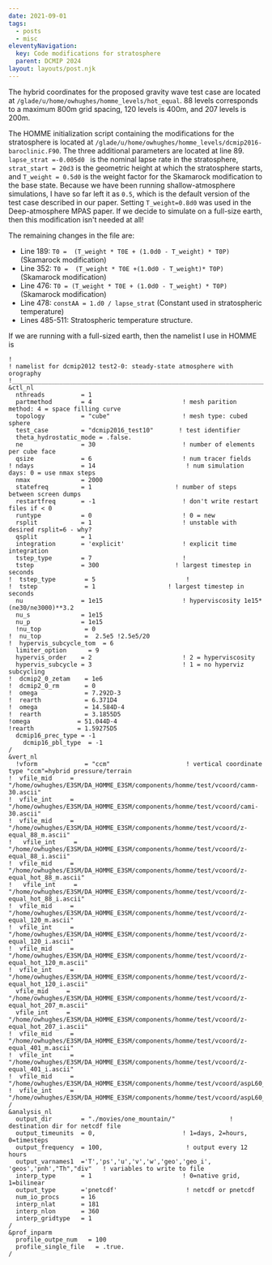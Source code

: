 ```yaml
---
date: 2021-09-01
tags:
  - posts
  - misc
eleventyNavigation:
  key: Code modifications for stratosphere
  parent: DCMIP 2024
layout: layouts/post.njk
---
```


The hybrid coordinates for the proposed gravity wave test case are located at `/glade/u/home/owhughes/homme_levels/hot_equal`.
88 levels corresponds to a maximum 800m grid spacing, 120 levels is 400m, and 207 levels is 200m.

The HOMME initialization script containing the modifications for the stratosphere is located at `/glade/u/home/owhughes/homme_levels/dcmip2016-baroclinic.F90`.
The three additional parameters are located at line 89.
`lapse_strat =-0.005d0 ` is the nominal lapse rate in the stratosphere, `strat_start = 20d3` is the geometric height at which the stratosphere starts,
and `T_weight = 0.5d0` is the weight factor for the Skamarock modification to the base state. Because we have been running shallow-atmosphere simulations, I have so far left it as `0.5`, which is the default version of the test case described in our paper.
Setting `T_weight=0.8d0` was used in the Deep-atmosphere MPAS paper. If we decide to simulate on a full-size earth, then this modification isn't needed at all!

The remaining changes in the file are:
* Line 189: `T0 =  (T_weight * T0E + (1.0d0 - T_weight) * T0P)` (Skamarock modification)
* Line 352: `T0 =  (T_weight * T0E +(1.0d0 - T_weight)* T0P)` (Skamarock modification)
* Line 476: `T0 = (T_weight * T0E + (1.0d0 - T_weight) * T0P)` (Skamarock modification)
* Line 478: `constAA = 1.d0 / lapse_strat` (Constant used in stratospheric temperature)
* Lines 485-511: Stratospheric temperature structure. 



If we are running with a full-sized earth, then the namelist I use in HOMME is
```
!
! namelist for dcmip2012 test2-0: steady-state atmosphere with orography
!_______________________________________________________________________
&ctl_nl
  nthreads          = 1
  partmethod        = 4                         ! mesh parition method: 4 = space filling curve
  topology          = "cube"                    ! mesh type: cubed sphere
  test_case         = "dcmip2016_test10"       ! test identifier
  theta_hydrostatic_mode = .false.
  ne                = 30                        ! number of elements per cube face
  qsize             = 6                         ! num tracer fields
! ndays             = 14                         ! num simulation days: 0 = use nmax steps
  nmax              = 2000
  statefreq         = 1                       ! number of steps between screen dumps
  restartfreq       = -1                        ! don't write restart files if < 0
  runtype           = 0                         ! 0 = new 
  rsplit            = 1                         ! unstable with desired rsplit=6 - why?
  qsplit            = 1
  integration       = 'explicit'                ! explicit time integration
  tstep_type        = 7                         ! 
  tstep             = 300                     ! largest timestep in seconds
!  tstep_type        = 5                         ! 
!  tstep             = 1                    ! largest timestep in seconds
  nu                = 1e15                      ! hyperviscosity 1e15*(ne30/ne3000)**3.2
  nu_s              = 1e15 
  nu_p              = 1e15 
  !nu_top            = 0
!  nu_top            =  2.5e5 !2.5e5/20
!  hypervis_subcycle_tom  = 6
  limiter_option      = 9  
  hypervis_order    = 2                         ! 2 = hyperviscosity
  hypervis_subcycle = 3                         ! 1 = no hyperviz subcycling
!  dcmip2_0_zetam    = 1e6
!  dcmip2_0_rm       = 0
!  omega             = 7.292D-3
!  rearth            = 6.371D4
!  omega             = 14.584D-4
!  rearth            = 3.1855D5
!omega             = 51.044D-4
!rearth            = 1.59275D5
  dcmip16_prec_type = -1    
    dcmip16_pbl_type  = -1 
/
&vert_nl
  !vform             = "ccm"                     ! vertical coordinate type "ccm"=hybrid pressure/terrain
!  vfile_mid     = "/home/owhughes/E3SM/DA_HOMME_E3SM/components/homme/test/vcoord/camm-30.ascii"
!  vfile_int     = "/home/owhughes/E3SM/DA_HOMME_E3SM/components/homme/test/vcoord/cami-30.ascii"
!  vfile_mid     = "/home/owhughes/E3SM/DA_HOMME_E3SM/components/homme/test/vcoord/z-equal_88_m.ascii"
!   vfile_int     = "/home/owhughes/E3SM/DA_HOMME_E3SM/components/homme/test/vcoord/z-equal_88_i.ascii"
!  vfile_mid     = "/home/owhughes/E3SM/DA_HOMME_E3SM/components/homme/test/vcoord/z-equal_hot_88_m.ascii"
!   vfile_int     = "/home/owhughes/E3SM/DA_HOMME_E3SM/components/homme/test/vcoord/z-equal_hot_88_i.ascii"
!  vfile_mid     = "/home/owhughes/E3SM/DA_HOMME_E3SM/components/homme/test/vcoord/z-equal_120_m.ascii"
!  vfile_int     = "/home/owhughes/E3SM/DA_HOMME_E3SM/components/homme/test/vcoord/z-equal_120_i.ascii"
!  vfile_mid     = "/home/owhughes/E3SM/DA_HOMME_E3SM/components/homme/test/vcoord/z-equal_hot_120_m.ascii"
!  vfile_int     = "/home/owhughes/E3SM/DA_HOMME_E3SM/components/homme/test/vcoord/z-equal_hot_120_i.ascii"
  vfile_mid     = "/home/owhughes/E3SM/DA_HOMME_E3SM/components/homme/test/vcoord/z-equal_hot_207_m.ascii"
  vfile_int     = "/home/owhughes/E3SM/DA_HOMME_E3SM/components/homme/test/vcoord/z-equal_hot_207_i.ascii"
!  vfile_mid     = "/home/owhughes/E3SM/DA_HOMME_E3SM/components/homme/test/vcoord/z-equal_401_m.ascii"
!  vfile_int     = "/home/owhughes/E3SM/DA_HOMME_E3SM/components/homme/test/vcoord/z-equal_401_i.ascii"
!  vfile_mid     = "/home/owhughes/E3SM/DA_HOMME_E3SM/components/homme/test/vcoord/aspL60_mid.ascii"
!  vfile_int     = "/home/owhughes/E3SM/DA_HOMME_E3SM/components/homme/test/vcoord/aspL60_int.ascii"
/
&analysis_nl
  output_dir        = "./movies/one_mountain/"               ! destination dir for netcdf file
  output_timeunits  = 0,                        ! 1=days, 2=hours, 0=timesteps
  output_frequency  = 100,                       ! output every 12 hours
  output_varnames1  ='T','ps','u','v','w','geo','geo_i', 'geos','pnh',"Th","div"   ! variables to write to file
  interp_type       = 1                         ! 0=native grid, 1=bilinear
  output_type       ='pnetcdf'                   ! netcdf or pnetcdf
  num_io_procs      = 16         
  interp_nlat       = 181
  interp_nlon       = 360
  interp_gridtype   = 1
/
&prof_inparm
  profile_outpe_num   = 100
  profile_single_file	= .true.
/
```

